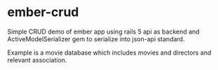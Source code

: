 # ember-crud

Simple CRUD demo of ember app using rails 5 api as backend and ActiveModelSerializer gem to serialize into json-api standard.

Example is a movie database which includes movies and directors and relevant association.